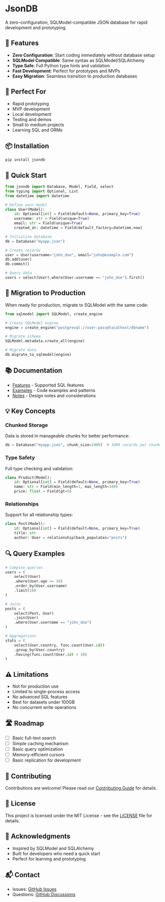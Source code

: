 # JsonDB

A zero-configuration, SQLModel-compatible JSON database for rapid development and prototyping.

## 🚀 Features

- **Zero Configuration**: Start coding immediately without database setup
- **SQLModel Compatible**: Same syntax as SQLModel/SQLAlchemy
- **Type Safe**: Full Python type hints and validation
- **Fast Development**: Perfect for prototypes and MVPs
- **Easy Migration**: Seamless transition to production databases

## 🎯 Perfect For

- Rapid prototyping
- MVP development
- Local development
- Testing and demos
- Small to medium projects
- Learning SQL and ORMs

## 📦 Installation

```bash
pip install jsondb
```

## 🏃 Quick Start

```python
from jsondb import Database, Model, Field, select
from typing import Optional, List
from datetime import datetime

# Define your model
class User(Model):
    id: Optional[int] = Field(default=None, primary_key=True)
    username: str = Field(unique=True)
    email: str = Field(unique=True)
    created_at: datetime = Field(default_factory=datetime.now)

# Initialize database
db = Database("myapp.json")

# Create records
user = User(username="john_doe", email="john@example.com")
db.add(user)
db.commit()

# Query data
users = select(User).where(User.username == "john_doe").first()
```

## 🔄 Migration to Production

When ready for production, migrate to SQLModel with the same code:

```python
from sqlmodel import SQLModel, create_engine

# Create SQLModel engine
engine = create_engine("postgresql://user:pass@localhost/dbname")

# Migrate schema
SQLModel.metadata.create_all(engine)

# Migrate data
db.migrate_to_sqlmodel(engine)
```

## 📚 Documentation

- [Features](FEATURES.md) - Supported SQL features
- [Examples](examples.py) - Code examples and patterns
- [Notes](NOTES.md) - Design notes and considerations

## 💡 Key Concepts

### Chunked Storage
Data is stored in manageable chunks for better performance:
```python
db = Database("myapp.json", chunk_size=1000)  # 1000 records per chunk
```

### Type Safety
Full type checking and validation:
```python
class Product(Model):
    id: Optional[int] = Field(default=None, primary_key=True)
    name: str = Field(min_length=1, max_length=100)
    price: float = Field(gt=0)
```

### Relationships
Support for all relationship types:
```python
class Post(Model):
    id: Optional[int] = Field(default=None, primary_key=True)
    title: str
    author: User = relationship(back_populates="posts")
```

## 🔍 Query Examples

```python
# Complex queries
users = (
    select(User)
    .where(User.age >= 18)
    .order_by(User.username)
    .limit(10)
)

# Joins
posts = (
    select(Post, User)
    .join(User)
    .where(User.username == "john_doe")
)

# Aggregations
stats = (
    select(User.country, func.count(User.id))
    .group_by(User.country)
    .having(func.count(User.id) > 10)
)
```

## ⚠️ Limitations

- Not for production use
- Limited to single-process access
- No advanced SQL features
- Best for datasets under 100GB
- No concurrent write operations

## 🛣️ Roadmap

- [ ] Basic full-text search
- [ ] Simple caching mechanism
- [ ] Basic query optimization
- [ ] Memory-efficient cursors
- [ ] Basic replication for development

## 🤝 Contributing

Contributions are welcome! Please read our [Contributing Guide](CONTRIBUTING.md) for details.

## 📄 License

This project is licensed under the MIT License - see the [LICENSE](LICENSE) file for details.

## 🙏 Acknowledgments

- Inspired by SQLModel and SQLAlchemy
- Built for developers who need a quick start
- Perfect for learning and prototyping

## 📬 Contact

- Issues: [GitHub Issues](https://github.com/yourusername/jsondb/issues)
- Questions: [GitHub Discussions](https://github.com/yourusername/jsondb/discussions)
